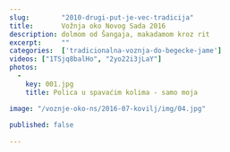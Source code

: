 ```yaml
---
slug:        "2010-drugi-put-je-vec-tradicija"
title:       Vožnja oko Novog Sada 2016
description: dolmom od Šangaja, makadamom kroz rit
excerpt:     ""
categories:  ['tradicionalna-voznja-do-begecke-jame']
videos: ["1TSjq8balHo", "2yo22i3jLaY"]
photos:
  -
    key: 001.jpg
    title: Polica u spavaćim kolima - samo moja

image: "/voznje-oko-ns/2016-07-kovilj/img/04.jpg"
  
published: false  
  
---
```


